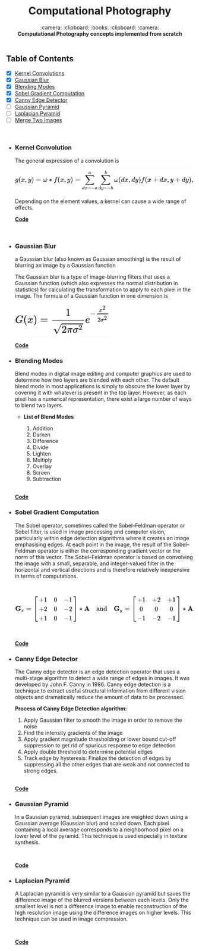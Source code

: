 <h1 align="center">Computational Photography</h1>

<div align="center">
  :camera: :clipboard: :books: :clipboard: :camera:
</div>

<div align="center">
  <strong>Computational Photography concepts implemented from scratch</strong>
</div>

<br />

## Table of Contents

- [x] [Kernel Convolutions](#Kernel_Convolution)
- [x] [Gaussian Blur](#example)
- [x] [Blending Modes](#philosophy)
- [x] [Sobel Gradient Computation](#events)
- [x] [Canny Edge Detector](#state)
- [ ] [Gaussian Pyramid](#routing)
- [ ] [Laplacian Pyramid](#server-rendering)
- [ ] [Merge Two Images](#components)

<br />

- ### Kernel Convolution

  The general expression of a convolution is

  ![Convolution](Assets/Convolution.svg)

  Depending on the element values, a kernel can cause a wide range of effects.
  <br/>

  **[Code](.\Kernel_Convolutions\Readme.md)**

<br />

- ### Gaussian Blur

  a Gaussian blur (also known as Gaussian smoothing) is the result of blurring an image by a Gaussian function

  The Gaussian blur is a type of image-blurring filters that uses a Gaussian function (which also expresses the normal distribution in statistics) for calculating the transformation to apply to each pixel in the image. The formula of a Gaussian function in one dimension is

  ![Convolution](Assets/Gaussian_blur.svg)
  <br/>

  **[Code](.\Kernel_Convolutions\Readme.md)**

- ### Blending Modes

  Blend modes in digital image editing and computer graphics are used to determine how two layers are blended with each other. The default blend mode in most applications is simply to obscure the lower layer by covering it with whatever is present in the top layer. However, as each pixel has a numerical representation, there exist a large number of ways to blend two layers.

  - **List of Blend Modes**

    1.  Addition
    2.  Darken
    3.  Difference
    4.  Divide
    5.  Lighten
    6.  Multiply
    7.  Overlay
    8.  Screen
    9.  Subtraction

    <br/>

  **[Code](.\Kernel_Convolutions\Readme.md)**

- ### Sobel Gradient Computation

  The Sobel operator, sometimes called the Sobel–Feldman operator or Sobel filter, is used in image processing and computer vision, particularly within edge detection algorithms where it creates an image emphasising edges. At each point in the image, the result of the Sobel–Feldman operator is either the corresponding gradient vector or the norm of this vector. The Sobel–Feldman operator is based on convolving the image with a small, separable, and integer-valued filter in the horizontal and vertical directions and is therefore relatively inexpensive in terms of computations.

  <br/>

  ![Sobel_Operator](Assets\Sobel_Operator.svg)

  <br/>

  **[Code](.\Kernel_Convolutions\Readme.md)**

- ### Canny Edge Detector

  The Canny edge detector is an edge detection operator that uses a multi-stage algorithm to detect a wide range of edges in images. It was developed by John F. Canny in 1986.
  Canny edge detection is a technique to extract useful structural information from different vision objects and dramatically reduce the amount of data to be processed.
  <br/>

  **Process of Canny Edge Detection algorithm:**

  1. Apply Gaussian filter to smooth the image in order to remove the noise
  2. Find the intensity gradients of the image
  3. Apply gradient magnitude thresholding or lower bound cut-off suppression to get rid of spurious response to edge detection
  4. Apply double threshold to determine potential edges
  5. Track edge by hysteresis: Finalize the detection of edges by suppressing all the other edges that are weak and not connected to strong edges.

  <br/>

  **[Code](.\Kernel_Convolutions\Readme.md)**

- ### Gaussian Pyramid

  In a Gaussian pyramid, subsequent images are weighted down using a Gaussian average (Gaussian blur) and scaled down. Each pixel containing a local average corresponds to a neighborhood pixel on a lower level of the pyramid. This technique is used especially in texture synthesis.

  <br/>

  **[Code](.\Kernel_Convolutions\Readme.md)**

- ### Laplacian Pyramid

  A Laplacian pyramid is very similar to a Gaussian pyramid but saves the difference image of the blurred versions between each levels. Only the smallest level is not a difference image to enable reconstruction of the high resolution image using the difference images on higher levels. This technique can be used in image compression.

  <br/>

  **[Code](.\Kernel_Convolutions\Readme.md)**
